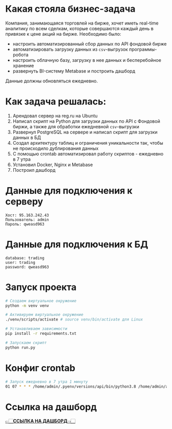 # Какая стояла бизнес-задача 

Компания, занимающаяся торговлей на бирже, хочет иметь real-time аналитику по всем сделкам, которые совершаются каждый день в привязке к цене акций на бирже. Необходимо было:

* настроить автоматизированный сбор данных по API фондовой бирже
* автоматизировать загрузку данных из `csv`-выгрузок программы-робота
* настроить облачную базу, загрузку в нее данных и бесперебойное хранение 
* развернуть BI-систему Metabase и построить дашборд

Данные должны обновляться ежедневно. 

# Как задача решалась: 

1. Арендовал сервер на reg.ru на Ubuntu
2. Написал скрипт на Python для загрузки данных по API с Фондовой биржи, а также для обработки ежедневной `csv`-выгрузки
3. Развернул PostgreSQL на сервере и написал скрипт для загрузки данных в БД 
4. Создал архитектуру таблиц и ограничения уникальности так, чтобы не происходило дублирования данных
5. С помощью crontab автоматизировал работу скриптов - ежедневно в 7 утра
6. Установил Docker, Nginx и Metabase
7. Построил дашборд

# Данные для подключения к серверу

```
Хост: 95.163.242.43
Пользователь: admin
Пароль: qweasd963
```

# Данные для подключения к БД

```
database: trading
user: trading
password: qweasd963
```

# Запуск проекта

```bash
# Создаем виртуальное окружение
python -m venv venv

# Активируем виртуальное окружение
./venv/scripts/activate # source venv/bin/activate для Linux

# Устанавливаем зависимости
pip install -r requirements.txt

# Запускаем скрипт
python run.py
```

# Конфиг crontab

```bash
# Запуск ежедневно в 7 утра 1 минуту
01 07 * * * /home/admin/.pyenv/versions/api/bin/python3.8 /home/admin/auto/demons/run.py
```

# Ссылка на дашборд 

[👉🏻**ССЫЛКА НА ДАШБОРД**👈🏻]()